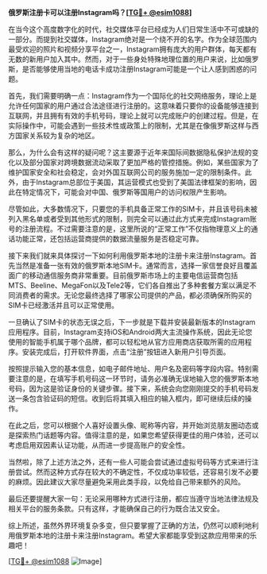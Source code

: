 **俄罗斯注册卡可以注册Instagram吗？[[TG💪+ @esim1088](https://t.me/s/esim1088)]**

在当今这个高度数字化的时代，社交媒体平台已经成为人们日常生活中不可或缺的一部分。而提到社交媒体，Instagram绝对是一个绕不开的名字。作为全球范围内最受欢迎的照片和视频分享平台之一，Instagram拥有庞大的用户群体，每天都有无数的新用户加入其中。然而，对于一些身处特殊地理位置的用户来说，比如俄罗斯，是否能够使用当地的电话卡成功注册Instagram可能是一个让人感到困惑的问题。

首先，我们需要明确一点：Instagram作为一个国际化的社交网络服务，理论上是允许任何国家的用户通过合法途径进行注册的。这意味着只要你的设备能够连接到互联网，并且拥有有效的手机号码，理论上就可以完成账户的创建过程。但是，在实际操作中，可能会遇到一些技术性或政策上的限制，尤其是在像俄罗斯这样与西方国家关系较为复杂的地区。

那么，为什么会有这样的疑问呢？这主要源于近年来国际间数据隐私保护法规的变化以及部分国家对跨境数据流动采取了更加严格的管控措施。例如，某些国家为了维护国家安全和社会稳定，会对外国互联网公司的服务施加一定的限制条件。此外，由于Instagram总部位于美国，其运营模式也受到了美国法律框架的影响，因此在特定情况下，可能会对中国、俄罗斯等国用户的访问权限产生影响。

尽管如此，大多数情况下，只要您的手机具备正常工作的SIM卡，并且该号码未被列入黑名单或者受到其他形式的限制，则完全可以通过此方式来完成Instagram账号的注册流程。不过需要注意的是，这里所说的“正常工作”不仅指物理意义上的通话功能正常，还包括运营商提供的数据流量服务是否稳定可靠。

接下来我们就来具体探讨一下如何利用俄罗斯本地的注册卡来注册Instagram。首先当然是准备一张有效的俄罗斯本地SIM卡。通常而言，选择一家信誉良好且覆盖面广的移动通信服务商非常重要。目前俄罗斯市场上的主要电信运营商包括MTS、Beeline、MegaFon以及Tele2等，它们各自推出了多种套餐方案以满足不同消费者的需求。无论您最终选择了哪家公司提供的产品，都必须确保所购买的SIM卡已经激活并且可以正常使用。

一旦确认了SIM卡的状态无误之后，下一步就是下载并安装最新版本的Instagram应用程序。目前，Instagram支持iOS和Android两大主流操作系统，因此无论您使用的智能手机属于哪个品牌，都可以轻松地从官方应用商店获取所需的应用程序。安装完成后，打开软件界面，点击“注册”按钮进入新用户引导页面。

按照提示输入您的基本信息，如电子邮件地址、用户名及密码等字段内容。特别需要注意的是，在填写手机号码这一环节时，请务必准确无误地输入您的俄罗斯本地号码，因为这是验证身份的关键步骤。接下来，系统会向您刚刚提交的手机号码发送一条包含验证码的短信。收到后将其填入相应的输入框内，即可继续后续的操作。

在此之后，您可以根据个人喜好设置头像、昵称等内容，并开始浏览朋友圈动态或是探索热门话题等内容。值得注意的是，如果您希望获得更佳的用户体验，还可以考虑启用双因素认证功能，从而进一步提高账户的安全性。

当然啦，除了上述方法之外，还有一些人可能会尝试通过虚拟号码等方式来进行注册尝试。然而这种方式存在较大的不确定性，不仅成功率较低，还容易引发不必要的麻烦。因此建议大家尽量避免采用此类手段，以免给自己带来额外的风险。

最后还要提醒大家一句：无论采用哪种方式进行注册，都应当遵守当地法律法规及相关平台的服务条款。只有这样，才能确保自己的行为既合法又安全。

综上所述，虽然外界环境复杂多变，但只要掌握了正确的方法，仍然可以顺利地利用俄罗斯本地的注册卡来注册Instagram。希望大家都能享受到这款应用带来的乐趣吧！

[[TG💪+ @esim1088](https://t.me/s/esim1088) ![Image](https://i.postimg.cc/4NQfJmqS/Snipaste-2025-05-13-00-14-12.png)]